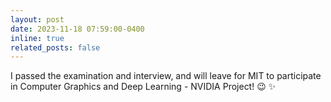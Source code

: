 ```yaml
---
layout: post
date: 2023-11-18 07:59:00-0400
inline: true
related_posts: false
---
```


I passed the examination and interview, and will leave for MIT to participate in Computer Graphics and Deep Learning - NVIDIA
Project!  :wink: :sparkles:
